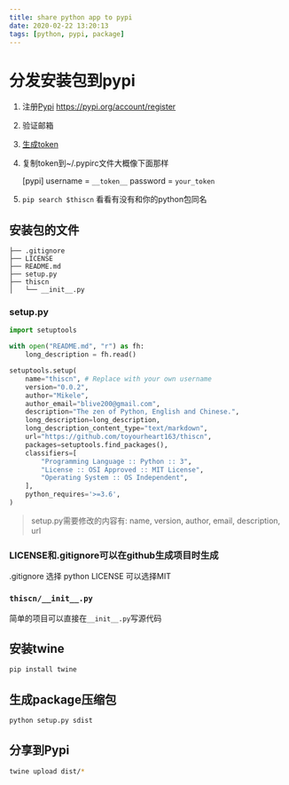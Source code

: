 ```yaml
---
title: share python app to pypi
date: 2020-02-22 13:20:13
tags: [python, pypi, package]
---
```


# 分发安装包到pypi

1. 注册[Pypi](https://pypi.org/account/register)  https://pypi.org/account/register
2. 验证邮箱
3. [生成token](https://pypi.org/manage/account/token/)
4. 复制token到~/.pypirc文件大概像下面那样

    [pypi]
      username = `__token__`
      password = `your_token`

5. `pip search $thiscn` 看看有没有和你的python包同名

## 安装包的文件

```
├── .gitignore
├── LICENSE
├── README.md
├── setup.py
├── thiscn
│   └── __init__.py
```

### setup.py

```python
import setuptools

with open("README.md", "r") as fh:
    long_description = fh.read()

setuptools.setup(
    name="thiscn", # Replace with your own username
    version="0.0.2",
    author="Mikele",
    author_email="blive200@gmail.com",
    description="The zen of Python, English and Chinese.",
    long_description=long_description,
    long_description_content_type="text/markdown",
    url="https://github.com/toyourheart163/thiscn",
    packages=setuptools.find_packages(),
    classifiers=[
        "Programming Language :: Python :: 3",
        "License :: OSI Approved :: MIT License",
        "Operating System :: OS Independent",
    ],
    python_requires='>=3.6',
)
```

>setup.py需要修改的内容有: name, version, author, email, description, url

### LICENSE和.gitignore可以在github生成项目时生成

.gitignore 选择 python
LICENSE 可以选择MIT

### `thiscn/__init__.py`

简单的项目可以直接在`__init__.py`写源代码

## 安装twine

```bash
pip install twine
```

## 生成package压缩包

```bash
python setup.py sdist
```

## 分享到Pypi

```bash
twine upload dist/*
```
